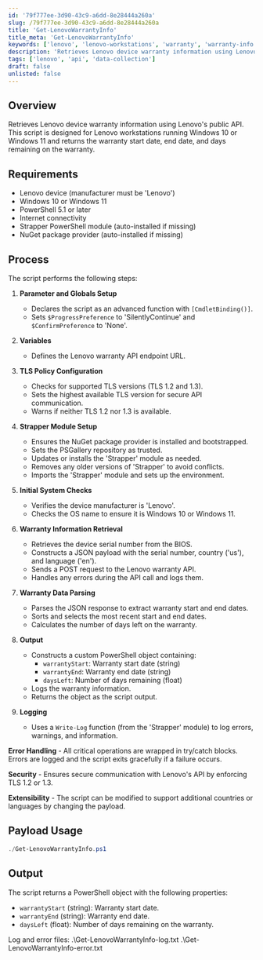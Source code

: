 ```yaml
---
id: '79f777ee-3d90-43c9-a6dd-8e28444a260a'
slug: /79f777ee-3d90-43c9-a6dd-8e28444a260a
title: 'Get-LenovoWarrantyInfo'
title_meta: 'Get-LenovoWarrantyInfo'
keywords: ['lenovo', 'lenovo-workstations', 'warranty', 'warranty-info', 'lenovo-warranty']
description: 'Retrieves Lenovo device warranty information using Lenovo''s public API. This script is designed for Lenovo workstations running Windows 10 or Windows 11 and returns the warranty start date, end date, and days remaining on the warranty.'
tags: ['lenovo', 'api', 'data-collection']
draft: false
unlisted: false
---
```


## Overview

Retrieves Lenovo device warranty information using Lenovo's public API. This script is designed for Lenovo workstations running Windows 10 or Windows 11 and returns the warranty start date, end date, and days remaining on the warranty.

## Requirements

- Lenovo device (manufacturer must be 'Lenovo')
- Windows 10 or Windows 11
- PowerShell 5.1 or later
- Internet connectivity
- Strapper PowerShell module (auto-installed if missing)
- NuGet package provider (auto-installed if missing)

## Process

The script performs the following steps:

1. **Parameter and Globals Setup**
    - Declares the script as an advanced function with `[CmdletBinding()]`.
    - Sets `$ProgressPreference` to 'SilentlyContinue' and `$ConfirmPreference` to 'None'.

2. **Variables**
    - Defines the Lenovo warranty API endpoint URL.

3. **TLS Policy Configuration**
    - Checks for supported TLS versions (TLS 1.2 and 1.3).
    - Sets the highest available TLS version for secure API communication.
    - Warns if neither TLS 1.2 nor 1.3 is available.

4. **Strapper Module Setup**
    - Ensures the NuGet package provider is installed and bootstrapped.
    - Sets the PSGallery repository as trusted.
    - Updates or installs the 'Strapper' module as needed.
    - Removes any older versions of 'Strapper' to avoid conflicts.
    - Imports the 'Strapper' module and sets up the environment.

5. **Initial System Checks**
    - Verifies the device manufacturer is 'Lenovo'.
    - Checks the OS name to ensure it is Windows 10 or Windows 11.

6. **Warranty Information Retrieval**
    - Retrieves the device serial number from the BIOS.
    - Constructs a JSON payload with the serial number, country ('us'), and language ('en').
    - Sends a POST request to the Lenovo warranty API.
    - Handles any errors during the API call and logs them.

7. **Warranty Data Parsing**
    - Parses the JSON response to extract warranty start and end dates.
    - Sorts and selects the most recent start and end dates.
    - Calculates the number of days left on the warranty.

8. **Output**
    - Constructs a custom PowerShell object containing:
        - `warrantyStart`: Warranty start date (string)
        - `warrantyEnd`: Warranty end date (string)
        - `daysLeft`: Number of days remaining (float)
    - Logs the warranty information.
    - Returns the object as the script output.

9. **Logging**
    - Uses a `Write-Log` function (from the 'Strapper' module) to log errors, warnings, and information.

**Error Handling**
    - All critical operations are wrapped in try/catch blocks. Errors are logged and the script exits gracefully if a failure occurs.

**Security**
    - Ensures secure communication with Lenovo's API by enforcing TLS 1.2 or 1.3.

**Extensibility**
    - The script can be modified to support additional countries or languages by changing the payload.

## Payload Usage

```powershell
./Get-LenovoWarrantyInfo.ps1
```

## Output

The script returns a PowerShell object with the following properties:

- `warrantyStart` (string): Warranty start date.
- `warrantyEnd` (string): Warranty end date.
- `daysLeft` (float): Number of days remaining on the warranty.

Log and error files:
    .\Get-LenovoWarrantyInfo-log.txt
    .\Get-LenovoWarrantyInfo-error.txt
